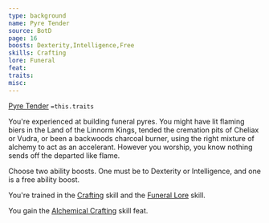```yaml
---
type: background
name: Pyre Tender 
source: BotD
page: 16
boosts: Dexterity,Intelligence,Free
skills: Crafting
lore: Funeral
feat: 
traits: 
misc: 
---
```


[Pyre Tender](###%20Pyre%20Tender)
`=this.traits`


You're experienced at building funeral pyres. You might have lit flaming biers in the Land of the Linnorm Kings, tended the cremation pits of Cheliax or Vudra, or been a backwoods charcoal burner, using the right mixture of alchemy to act as an accelerant. However you worship, you know nothing sends off the departed like flame.

Choose two ability boosts. One must be to Dexterity or Intelligence, and one is a free ability boost.

You're trained in the [Crafting](Crafting) skill and the [Funeral Lore](Funeral%20Lore) skill.

You gain the [Alchemical Crafting](Alchemical%20Crafting) skill feat.

